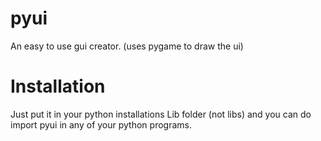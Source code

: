 # pyui
An easy to use gui creator. (uses pygame to draw the ui)

# Installation

Just put it in your python installations Lib folder (not libs) and you can do import pyui in any of your python programs.
